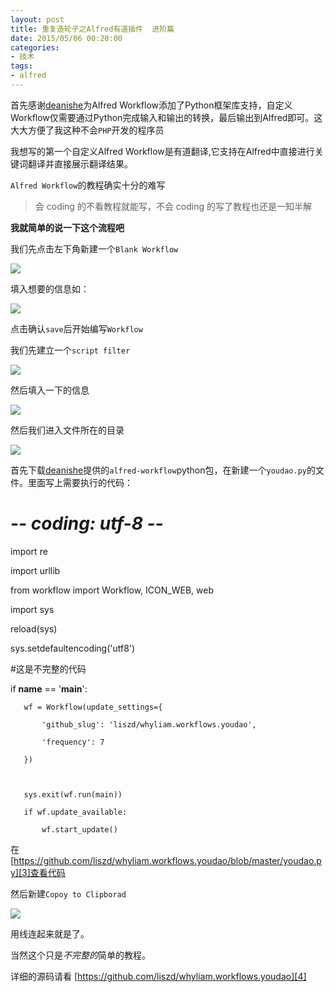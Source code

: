 ```yaml
---
layout: post
title: 重复造轮子之Alfred有道插件  进阶篇
date: 2015/05/06 00:20:00
categories: 
- 技术
tags: 
- alfred
---
```


首先感谢[deanishe][1]为Alfred Workflow添加了Python框架库支持，自定义Workflow仅需要通过Python完成输入和输出的转换，最后输出到Alfred即可。这大大方便了我这种不会`PHP`开发的程序员

我想写的第一个自定义Alfred Workflow是有道翻译,它支持在Alfred中直接进行关键词翻译并直接展示翻译结果。

`Alfred Workflow`的教程确实十分的难写

> 会 coding 的不看教程就能写，不会 coding 的写了教程也还是一知半解

**我就简单的说一下这个流程吧**

我们先点击左下角新建一个`Blank Workflow`

![](http://ww1.sinaimg.cn/large/006tNc79gw1fahq559xxdj30ds08y0tc.jpg)

填入想要的信息如：

![](http://ww4.sinaimg.cn/large/006tNc79gw1fahq568gp9j30uc0my43k.jpg)

点击确认`save`后开始编写`Workflow`

我们先建立一个`script filter`

![](http://ww3.sinaimg.cn/large/006tNc79gw1fahq58jtaqj30g406sjs8.jpg)

然后填入一下的信息

![](http://ww1.sinaimg.cn/large/006tNc79gw1fahq5bvbatj312i0xkn5d.jpg)

然后我们进入文件所在的目录

![](http://ww1.sinaimg.cn/large/006tNc79gw1fahq5exr0hj30g40auabb.jpg)

首先下载[deanishe][2]提供的`alfred-workflow`python包，在新建一个`youdao.py`的文件。里面写上需要执行的代码：

   # -*- coding: utf-8 -*-

   

   import re

   import urllib

   from workflow import Workflow, ICON_WEB, web

   import sys

   reload(sys)

   sys.setdefaultencoding('utf8')

   

   #这是不完整的代码

   if __name__ == '__main__':

       wf = Workflow(update_settings={

           'github_slug': 'liszd/whyliam.workflows.youdao',

           'frequency': 7

       })

   

       sys.exit(wf.run(main))

       if wf.update_available:

           wf.start_update()

在[https://github.com/liszd/whyliam.workflows.youdao/blob/master/youdao.py][3]查看代码

然后新建`Copoy to Clipborad`

![](http://ww3.sinaimg.cn/large/006tNc79gw1fahq5gnw2jj30j60ahdhe.jpg)

用线连起来就是了。

当然这个只是*不完整的*简单的教程。

详细的源码请看 [https://github.com/liszd/whyliam.workflows.youdao][4]

 [1]: http://www.deanishe.net/alfred-workflow

 [2]: http://www.deanishe.net/alfred-workflow

 [3]: https://github.com/liszd/whyliam.workflows.youdao/blob/master/youdao.py

 [4]: https://github.com/liszd/whyliam.workflows.youdao
